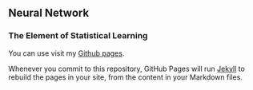 ## Neural Network 
### The Element of Statistical Learning

You can use visit my [Github pages](https://ggg5269.github.io/slide4ML/main.html).

Whenever you commit to this repository, GitHub Pages will run [Jekyll](https://jekyllrb.com/) to rebuild the pages in your site, from the content in your Markdown files.
